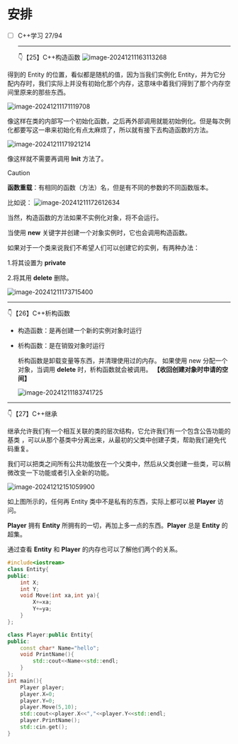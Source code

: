# 安排

- [ ] C++学习 27/94

  ---

  👇【25】C++构造函数
  ![image-20241211163113268](image/image-20241211163113268.png)

得到的 Entity 的位置，看似都是随机的值，因为当我们实例化 Entity，并为它分配内存时，我们实际上并没有初始化那个内存，这意味中着我们得到了那个内存空间里原来的那些东西。

![image-20241211171119708](image/image-20241211171119708.png)

像这样在类的内部写一个初始化函数，之后再外部调用就能初始例化。但是每次例化都要写这一串来初始化有点太麻烦了，所以就有接下去构造函数的方法。

![image-20241211171921214](image/image-20241211171921214.png)

像这样就不需要再调用 **Init** 方法了。

> [!CAUTION]
>
> **函数重载**：有相同的函数（方法）名，但是有不同的参数的不同函数版本。 

比如说：
![image-20241211172612634](image/image-20241211172612634.png)

当然，构造函数的方法如果不实例化对象，将不会运行。

当使用 **new** 关键字并创建一个对象实例时，它也会调用构造函数。

如果对于一个类来说我们不希望人们可以创建它的实例，有两种办法：

1.将其设置为 **private**

2.将其用 **delete** 删除。

![image-20241211173715400](image/image-20241211173715400.png)

---

 👇【26】C++析构函数

- 构造函数：是再创建一个新的实例对象时运行

- 析构函数：是在销毁对象时运行

  析构函数是卸载变量等东西，并清理使用过的内存。 如果使用 new 分配一个对象，当调用 **delete** 时，析构函数就会被调用。 **【收回创建对象时申请的空间】**

  ![image-20241211183741725](image/image-20241211183741725.png)

---

 👇【27】C++继承

继承允许我们有一个相互关联的类的层次结构，它允许我们有一个包含公告功能的基类 ，可以从那个基类中分离出来，从最初的父类中创建子类，帮助我们避免代码重复。

我们可以把类之间所有公共功能放在一个父类中，然后从父类创建一些类，可以稍微改变一下功能或者引入全新的功能。 

![image-20241212151059900](image/image-20241212151059900.png)

如上图所示的，任何再 Entity 类中不是私有的东西，实际上都可以被 **Player** 访问。

**Player** 拥有 **Entity** 所拥有的一切，再加上多一点的东西。**Player** 总是 **Entity** 的超集。

通过查看 **Entity** 和 **Player** 的内存也可以了解他们两个的关系。

```C++
#include<iostream>
class Entity{
public:
    int X;
    int Y;
    void Move(int xa,int ya){
        X+=xa;
        Y+=ya;
    }
};

class Player:public Entity{
public:
    const char* Name="hello";
    void PrintName(){
        std::cout<<Name<<std::endl;
    }
};
int main(){
    Player player;
    player.X=0;
    player.Y=0;
    player.Move(5,10);
    std::cout<<player.X<<","<<player.Y<<std::endl;
    player.PrintName();
    std::cin.get();
}
```

